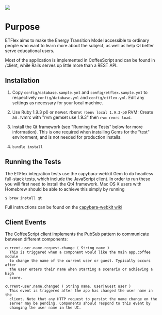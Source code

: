 ![](http://f.cl.ly/items/1Y1K1Q0I1H1l2D1n1A24/Screen%20Shot%202013-07-09%20at%209.55.30%20AM.png)

# Purpose

ETFlex aims to make the Energy Transition Model accessible to ordinary people
who want to learn more about the subject, as well as help QI better serve
educational users.

Most of the application is implemented in CoffeeScript and can be found in
/client, while Rails serves up little more than a REST API.

## Installation


 1. Copy `config/database.sample.yml` and `config/etflex.sample.yml` to respectively 
    `config/database.yml` and `config/etflex.yml`. Edit any settings
    as necessary for your local machine.

 2. Use Ruby 1.9.3 p0 or newer.
    rbenv: `rbenv local 1.9.3-p0`
    RVM: Create an .rvmrc with "rvm gemset use 1.9.3" then `rvm rvmrc load`.

 3. Install the Qt framework (see "Running the Tests" below for more
    information). This is one required when installing Gems for the "test"
    environment, and is not needed for production installs.

 4. `bundle install`

## Running the Tests

The ETFlex integration tests use the capybara-webkit Gem to do headless
full-stack tests, which include the JavaScript client. In order to run these
you will first need to install the Qt4 framework. Mac OS X users with Homebrew
should be able to achieve this simply by running

  `$ brew install qt`

Full instructions can be found on the [capybara-webkit wiki](https://github.com/thoughtbot/capybara-webkit/wiki/Installing-QT)

## Client Events

The CoffeeScript client implements the PubSub pattern to communicate between
different components:

    current-user.name.request-change ( String name )
      This is triggered when a component would like the main app.coffee module
      to change the name of the current user or guest. Typically occurs after
      the user enters their name when starting a scenario or achieving a high
      score.

    current-user.name.changed ( String name, User|Guest user )
      This event is triggered after the app has changed the user name in the
      client. Note that any HTTP request to persist the name change on the
      server may be pending. Components should respond to this event by
      changing the user name in the UI.

